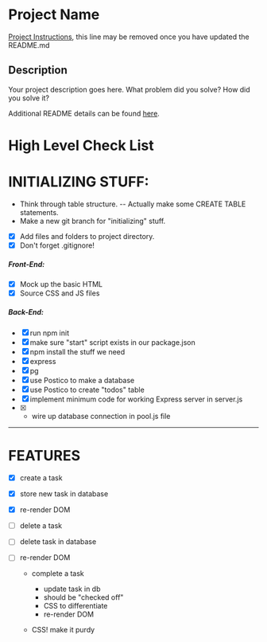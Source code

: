 # Project Name

[Project Instructions](./INSTRUCTIONS.md), this line may be removed once you have updated the README.md

## Description

Your project description goes here. What problem did you solve? How did you solve it?

Additional README details can be found [here](https://github.com/PrimeAcademy/readme-template/blob/master/README.md).


# High Level Check List
# INITIALIZING STUFF:

  * Think through table structure.
    -- Actually make some CREATE TABLE statements.
  * Make a new git branch for "initializing" stuff.

 - [x]  Add files and folders to project directory.
 - [x]  Don't forget .gitignore!

  ##### Front-End:
  - [x]  Mock up the basic HTML
  - [x]  Source CSS and JS files

  ##### Back-End:
 - [x] run npm init
 - [x] make sure "start" script exists in our package.json
 - [x] npm install the stuff we need
 - [x] express
 - [x] pg
 - [x] use Postico to make a database
 - [x] use Postico to create "todos" table
 - [x] implement minimum code for working Express server in server.js
 - [x]    * wire up database connection in pool.js file

---

# FEATURES

- [x] create a task
- [x] store new task in database
- [x] re-render DOM

- [ ] delete a task
- [ ] delete task in database
- [ ] re-render DOM

  * complete a task
    * update task in db
    * should be "checked off"
    * CSS to differentiate
    * re-render DOM

  * CSS! make it purdy